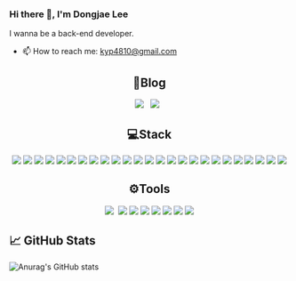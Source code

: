 ### Hi there 👋, I'm Dongjae Lee
I wanna be a back-end developer.



- 📫 How to reach me: kyp4810@gmail.com


<div align=center>
  <h2> 📑Blog </h2>
  <a href="https://leedonggu.tistory.com/"><img src="https://img.shields.io/badge/Tistory-000000?style=flat-square&logo=Tistory&logoColor=white"/></a>&nbsp;&nbsp;
  <a href="https://pdongjaelee.github.io//"><img src="https://img.shields.io/badge/Github Pages-222222?style=flat-square&logo=GithubPages&logoColor=white"/></a>&nbsp;&nbsp;


</div>
<div align=center>
    <h2> 💻Stack </h2>
    <img src="https://img.shields.io/badge/Spring-6DB33F?style=for-the-badge&logo=spring&logoColor=white">
    <img src="https://img.shields.io/badge/java-1E8CBE?style=for-the-badge&logo=java&logoColor=white">
    <img src="https://img.shields.io/badge/python-3776AB?style=for-the-badge&logo=python&logoColor=white">
    <img src="https://img.shields.io/badge/springboot-6DB33F?style=for-the-badge&logo=springboot&logoColor=white">
    <img src="https://img.shields.io/badge/spring data jpa-6DB33F?style=for-the-badge&logo=springdatajpa&logoColor=white">
    <img src="https://img.shields.io/badge/springsecurity-6DB33F?style=for-the-badge&logo=springsecurity&logoColor=white">
    <img src="https://img.shields.io/badge/json web tokens-000000?style=for-the-badge&logo=jsonwebtokens&logoColor=white">
    <img src="https://img.shields.io/badge/json-000000?style=for-the-badge&logo=json&logoColor=white">
    <img src="https://img.shields.io/badge/github-181717?style=for-the-badge&logo=github&logoColor=white">
    <img src="https://img.shields.io/badge/Git-F05032?style=for-the-badge&logo=Git&logoColor=white">
    <img src="https://img.shields.io/badge/github actions-2088FF?style=for-the-badge&logo=githubactions&logoColor=white">
    <img src="https://img.shields.io/badge/Gitbook-3884FF?style=for-the-badge&logo=gitbook&logoColor=white">
    <img src="https://img.shields.io/badge/github pages-222222?style=for-the-badge&logo=githubpages&logoColor=white">
    <img src="https://img.shields.io/badge/nginx-009639?style=for-the-badge&logo=nginx&logoColor=white">
    <img src="https://img.shields.io/badge/amazon EC2-FF9900?style=for-the-badge&logo=amazonec2&logoColor=white">
    <img src="https://img.shields.io/badge/amazon S3-569A31?style=for-the-badge&logo=amazonS3&logoColor=white">
    <img src="https://img.shields.io/badge/redis-DC382D?style=for-the-badge&logo=redis&logoColor=white">
    <img src="https://img.shields.io/badge/mysql-4479A1?style=for-the-badge&logo=mysql&logoColor=white">
    <img src="https://img.shields.io/badge/mongo DB-47A248?style=for-the-badge&logo=mongoDB&logoColor=white">
    <img src="https://img.shields.io/badge/gradle-02303A?style=for-the-badge&logo=gradle&logoColor=white">
    <img src="https://img.shields.io/badge/query DSL-0E83C8?style=for-the-badge&logo=query DSL&logoColor=white">
    <img src="https://img.shields.io/badge/linux-FCC624?style=for-the-badge&logo=linux&logoColor=white">
    <img src="https://img.shields.io/badge/ubuntu-E95420?style=for-the-badge&logo=ubuntu&logoColor=white">
    <img src="https://img.shields.io/badge/apache jmeter-D22128?style=for-the-badge&logo=apachejmeter&logoColor=white">
    <img src="https://img.shields.io/badge/junit5-25A162?style=for-the-badge&logo=junit5&logoColor=white">
    <h2> ⚙Tools </h2>
    <img src="https://img.shields.io/badge/IntelliJ IDEA-5468FF?style=flat-square&logo=IntelliJ IDEA&logoColor=white"/>&nbsp;
    <img src="https://img.shields.io/badge/pycharm-000000?style=for-the-badge&logo=pycharm&logoColor=white">
    <img src="https://img.shields.io/badge/visual studio code-007ACC?style=for-the-badge&logo=visualstudiocode&logoColor=white">
    <img src="https://img.shields.io/badge/notion-FFFFFF?style=for-the-badge&logo=notion&logoColor=black">
    <img src="https://img.shields.io/badge/swagger-85EA2D?style=for-the-badge&logo=swagger&logoColor=black">
    <img src="https://img.shields.io/badge/postman-FF6C37?style=for-the-badge&logo=postman&logoColor=white">
    <img src="https://img.shields.io/badge/sourcetree-0052CC?style=for-the-badge&logo=sourcetree&logoColor=white">
    <img src="https://img.shields.io/badge/slack-4A154B?style=for-the-badge&logo=slack&logoColor=white">
</div>


<h2> 📈 GitHub Stats </h2>


![Anurag's GitHub stats](https://github-readme-stats.vercel.app/api?username=Pdongjaelee&show_icons=true&theme=vision-friendly-dark)



